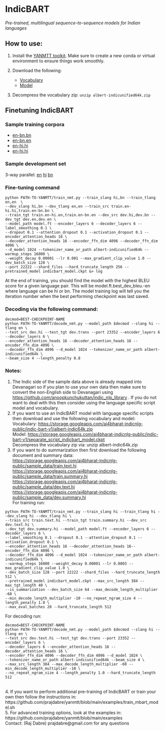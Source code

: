 # IndicBART

_Pre-trained, multilingual sequence-to-sequence models for Indian languages_

## How to use:

1. Install the [YANMTT toolkit](https://github.com/prajdabre/yanmtt). Make sure to create a new conda or virtual environment to ensure things work smoothly.

2. Download the following: 

    - [Vocabulary](https://storage.googleapis.com/ai4bharat-indicnlg-public/indic-bart-v1/albert-indicunified64k.zip)
    - [Model](https://storage.googleapis.com/ai4bharat-indicnlg-public/indic-bart-v1/indicbart_model.ckpt) 

3. Decompress the vocabulary zip: `unzip albert-indicunified64k.zip`

## Finetuning IndicBART

### Sample training corpora

- [en-bn.bn](https://storage.googleapis.com/ai4bharat-indicnlg-public/sample_data/train.en-bn.bn)
- [en-bn.en](https://storage.googleapis.com/ai4bharat-indicnlg-public/sample_data/train.en-bn.en)
- [en-hi.hi](https://storage.googleapis.com/ai4bharat-indicnlg-public/sample_data/train.en-hi.hi)
- [en-hi.hi](https://storage.googleapis.com/ai4bharat-indicnlg-public/sample_data/train.en-hi.en) 

### Sample development set

3-way parallel: [en](https://storage.googleapis.com/ai4bharat-indicnlg-public/sample_data/dev.en) [hi](https://storage.googleapis.com/ai4bharat-indicnlg-public/sample_data/dev.hi) [bn](https://storage.googleapis.com/ai4bharat-indicnlg-public/sample_data/dev.bn) 

### Fine-tuning command

```
python PATH-TO-YANMTT/train_nmt.py --train_slang hi,bn --train_tlang en,en  \
--dev_slang hi,bn --dev_tlang en,en --train_src train.en-hi.hi,train.en-bn.bn \
--train_tgt train.en-hi.en,train.en-bn.en --dev_src dev.hi,dev.bn --dev_tgt dev.en,dev.en \
--model_path model.ft --encoder_layers 6 --decoder_layers 6 --label_smoothing 0.1 \
--dropout 0.1 --attention_dropout 0.1 --activation_dropout 0.1 --encoder_attention_heads 16 \
--decoder_attention_heads 16 --encoder_ffn_dim 4096 --decoder_ffn_dim 4096 \
--d_model 1024 --tokenizer_name_or_path albert-indicunified64k --warmup_steps 16000 \
--weight_decay 0.00001 --lr 0.001 --max_gradient_clip_value 1.0 --dev_batch_size 128 \
--port 22222 --shard_files --hard_truncate_length 256 --pretrained_model indicbart_model.ckpt &> log
```

At the end of training, you should find the model with the highest BLEU score for a given language pair. This will be model.ft.best_dev_bleu.<language>-en where language can be  hi or bn. The model training log will tell you the iteration number when the best performing checkpoint was last saved. <br>

### Decoding via the following command:
  
```
decmod=BEST-CHECKPOINT-NAME
python PATH-TO-YANMTT/decode_nmt.py --model_path $decmod --slang hi --tlang en \
--test_src dev.hi --test_tgt dev.trans --port 23352 --encoder_layers 6 --decoder_layers 6 \
--encoder_attention_heads 16 --decoder_attention_heads 16 --encoder_ffn_dim 4096 \
--decoder_ffn_dim 4096 --d_model 1024 --tokenizer_name_or_path albert-indicunified64k \
--beam_size 4 --length_penalty 0.8
```

### Notes:

1. The Indic side of the sample data above is already mapped into Devanagari so if you plan to use your own data then make sure to convert the non-English side to Devanagari using https://github.com/anoopkunchukuttan/indic_nlp_library . If you do not want to deal with this then consider using the language specific script model and vocabulary.
2. If you want to use an IndicBART model with language specific scripts then download and use the following vocabulary and model: <br>
Vocabulary: https://storage.googleapis.com/ai4bharat-indicnlg-public/indic-bart-v1/albert-indic64k.zip <br>
Model: https://storage.googleapis.com/ai4bharat-indicnlg-public/indic-bart-v1/separate_script_indicbart_model.ckpt <br> 
Decompress the vocabulary zip via: unzip albert-indic64k.zip <br>
3. If you want to do summarization then first download the following document and summary data: <br>
https://storage.googleapis.com/ai4bharat-indicnlg-public/sample_data/train.text.hi <br>
https://storage.googleapis.com/ai4bharat-indicnlg-public/sample_data/train.summary.hi <br>
https://storage.googleapis.com/ai4bharat-indicnlg-public/sample_data/dev.text.hi <br>
https://storage.googleapis.com/ai4bharat-indicnlg-public/sample_data/dev.summary.hi <br>
For training run: <br>
```
python PATH-TO-YANMTT/train_nmt.py --train_slang hi --train_tlang hi --dev_slang hi --dev_tlang hi \
--train_src train.text.hi --train_tgt train.summary.hi --dev_src dev.text.hi \
--dev_tgt dev.summary.hi --model_path model.ft --encoder_layers 6 --decoder_layers 6 \
--label_smoothing 0.1 --dropout 0.1 --attention_dropout 0.1 --activation_dropout 0.1 \
--encoder_attention_heads 16 --decoder_attention_heads 16--encoder_ffn_dim 4096 \
--decoder_ffn_dim 4096 --d_model 1024 --tokenizer_name_or_path albert-indicunified64k \
--warmup_steps 16000 --weight_decay 0.00001 --lr 0.0003 --max_gradient_clip_value 1.0 \
--dev_batch_size 128 --port 22222 --shard_files --hard_truncate_length 512 \
--pretrained_model indicbart_model.ckpt --max_src_length 384 --max_tgt_length 40 \
--is_summarization --dev_batch_size 64 --max_decode_length_multiplier -60 \
--min_decode_length_multiplier -10 --no_repeat_ngram_size 4 --length_penalty 1.0 \
--max_eval_batches 20 --hard_truncate_length 512 
```

For decoding run: <br>
```
decmod=BEST-CHECKPOINT-NAME
python PATH-TO-YANMTT/decode_nmt.py --model_path $decmod --slang hi --tlang en \
--test_src dev.text.hi --test_tgt dev.trans --port 23352 --encoder_layers 6 \
--decoder_layers 6 --encoder_attention_heads 16 --decoder_attention_heads 16 \
--encoder_ffn_dim 4096 --decoder_ffn_dim 4096 --d_model 1024 \
--tokenizer_name_or_path albert-indicunified64k --beam_size 4 \
--max_src_length 384 --max_decode_length_multiplier -60 --min_decode_length_multiplier -10 \
--no_repeat_ngram_size 4 --length_penalty 1.0 --hard_truncate_length 512 
```
<br>
4. If you want to perform additional pre-training of IndicBART or train your own then follow the instructions in: https://github.com/prajdabre/yanmtt/blob/main/examples/train_mbart_model.sh <br>
5. For advanced training options, look at the examples in: https://github.com/prajdabre/yanmtt/blob/main/examples 
<br>
Contact: (Raj Dabre) prajdabre@gmail.com for any questions
